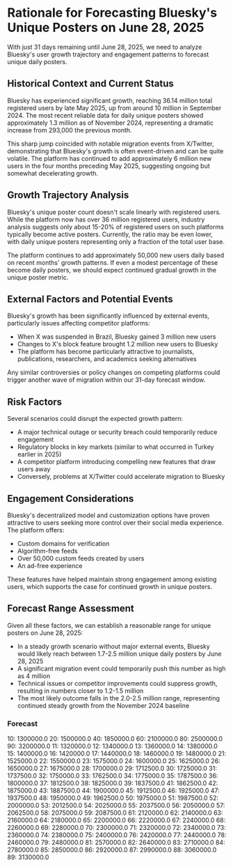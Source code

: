 # Rationale for Forecasting Bluesky's Unique Posters on June 28, 2025

With just 31 days remaining until June 28, 2025, we need to analyze Bluesky's user growth trajectory and engagement patterns to forecast unique daily posters.

## Historical Context and Current Status

Bluesky has experienced significant growth, reaching 36.14 million total registered users by late May 2025, up from around 10 million in September 2024. The most recent reliable data for daily unique posters showed approximately 1.3 million as of November 2024, representing a dramatic increase from 293,000 the previous month.

This sharp jump coincided with notable migration events from X/Twitter, demonstrating that Bluesky's growth is often event-driven and can be quite volatile. The platform has continued to add approximately 6 million new users in the four months preceding May 2025, suggesting ongoing but somewhat decelerating growth.

## Growth Trajectory Analysis

Bluesky's unique poster count doesn't scale linearly with registered users. While the platform now has over 36 million registered users, industry analysis suggests only about 15-20% of registered users on such platforms typically become active posters. Currently, the ratio may be even lower, with daily unique posters representing only a fraction of the total user base.

The platform continues to add approximately 50,000 new users daily based on recent months' growth patterns. If even a modest percentage of these become daily posters, we should expect continued gradual growth in the unique poster metric.

## External Factors and Potential Events

Bluesky's growth has been significantly influenced by external events, particularly issues affecting competitor platforms:

- When X was suspended in Brazil, Bluesky gained 3 million new users
- Changes to X's block feature brought 1.2 million new users to Bluesky
- The platform has become particularly attractive to journalists, publications, researchers, and academics seeking alternatives

Any similar controversies or policy changes on competing platforms could trigger another wave of migration within our 31-day forecast window.

## Risk Factors

Several scenarios could disrupt the expected growth pattern:

- A major technical outage or security breach could temporarily reduce engagement
- Regulatory blocks in key markets (similar to what occurred in Turkey earlier in 2025)
- A competitor platform introducing compelling new features that draw users away
- Conversely, problems at X/Twitter could accelerate migration to Bluesky

## Engagement Considerations

Bluesky's decentralized model and customization options have proven attractive to users seeking more control over their social media experience. The platform offers:

- Custom domains for verification
- Algorithm-free feeds
- Over 50,000 custom feeds created by users
- An ad-free experience

These features have helped maintain strong engagement among existing users, which supports the case for continued growth in unique posters.

## Forecast Range Assessment

Given all these factors, we can establish a reasonable range for unique posters on June 28, 2025:

- In a steady growth scenario without major external events, Bluesky would likely reach between 1.7-2.5 million unique daily posters by June 28, 2025
- A significant migration event could temporarily push this number as high as 4 million
- Technical issues or competitor improvements could suppress growth, resulting in numbers closer to 1.2-1.5 million
- The most likely outcome falls in the 2.0-2.5 million range, representing continued steady growth from the November 2024 baseline

### Forecast

10: 1300000.0
20: 1500000.0
40: 1850000.0
60: 2100000.0
80: 2500000.0
90: 3200000.0
11: 1320000.0
12: 1340000.0
13: 1360000.0
14: 1380000.0
15: 1400000.0
16: 1420000.0
17: 1440000.0
18: 1460000.0
19: 1480000.0
21: 1525000.0
22: 1550000.0
23: 1575000.0
24: 1600000.0
25: 1625000.0
26: 1650000.0
27: 1675000.0
28: 1700000.0
29: 1712500.0
30: 1725000.0
31: 1737500.0
32: 1750000.0
33: 1762500.0
34: 1775000.0
35: 1787500.0
36: 1800000.0
37: 1812500.0
38: 1825000.0
39: 1837500.0
41: 1862500.0
42: 1875000.0
43: 1887500.0
44: 1900000.0
45: 1912500.0
46: 1925000.0
47: 1937500.0
48: 1950000.0
49: 1962500.0
50: 1975000.0
51: 1987500.0
52: 2000000.0
53: 2012500.0
54: 2025000.0
55: 2037500.0
56: 2050000.0
57: 2062500.0
58: 2075000.0
59: 2087500.0
61: 2120000.0
62: 2140000.0
63: 2160000.0
64: 2180000.0
65: 2200000.0
66: 2220000.0
67: 2240000.0
68: 2260000.0
69: 2280000.0
70: 2300000.0
71: 2320000.0
72: 2340000.0
73: 2360000.0
74: 2380000.0
75: 2400000.0
76: 2420000.0
77: 2440000.0
78: 2460000.0
79: 2480000.0
81: 2570000.0
82: 2640000.0
83: 2710000.0
84: 2780000.0
85: 2850000.0
86: 2920000.0
87: 2990000.0
88: 3060000.0
89: 3130000.0